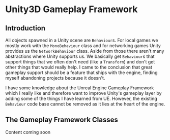 # Unity3D Gameplay Framework

## Introduction

All objects spawned in a Unity scene are <code>Behaviour</code>s. For local games we mostly work with the <code>MonoBehaviour</code> class and for networking games Unity provides us the <code>NetworkBehaviour</code> class. Aside from those there aren't many abstractions where Unity supports us. We basically get <code>Behaviour</code>s that support things that we often don't need (like a <code>Transform</code>) and don't get other things that would really help. I came to the conclusion that great gameplay support should be a feature that ships with the engine, finding myself abandoning projects because it doesn't.<br>

I have some knowledge about the Unreal Engine Gameplay Framework which I really like and therefore want to improve Unity's gameplay layer by adding some of the things I have learned from UE. However, the existing <code>Behaviour</code> code base cannot be removed as it lies at the heart of the engine.

## The Gameplay Framework Classes

Content coming soon
